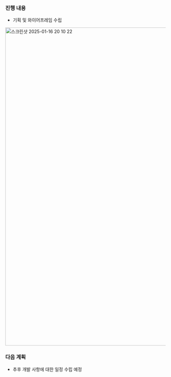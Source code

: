 ### 진행 내용
- 기획 및 와이어프레임 수립

<img width="999" alt="스크린샷 2025-01-16 20 10 22" src="https://github.com/user-attachments/assets/e6608d7c-1b88-4736-bd60-c08ff8732e3d" />


### 다음 계획
- 추후 개발 사항에 대한 일정 수립 예정
